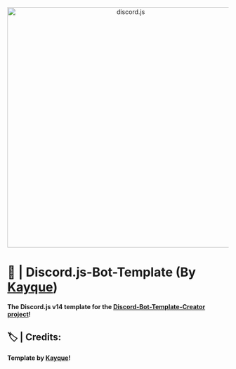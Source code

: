 <div align="center">
<a href="https://discord.js.org"><img src="https://discord.js.org/static/logo.svg" width="546" alt="discord.js" /></a>
</div>

# 🤖 | Discord.js-Bot-Template (By [Kayque](https://github.com/kayqueprogram))
**The Discord.js v14 template for the [Discord-Bot-Template-Creator project](https://github.com/Furyforev3r/Discord-Bot-Template-Creator)!**
## 🏷️ | Credits:
**Template by [Kayque](https://github.com/kayqueprogram)!**
